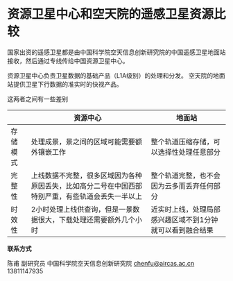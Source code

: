 # 资源卫星中心和空天院的遥感卫星资源比较


国家出资的遥感卫星都是由中国科学院空天信息创新研究院的中国遥感卫星地面站接收，然后通过专线传给中国资源卫星中心。

资源卫星中心负责卫星数据的基础产品（L1A级别）的处理和分发。
空天院的地面站提供卫星下行数据的准实时的快视产品。

这两者之间有一些差别


|          | 资源中心                                                     | 地面站                                                    |
| -------- | ------------------------------------------------------------ | --------------------------------------------------------- |
| 存储模式 | 处理成景，景之间的区域可能需要额外镶嵌工作                   | 整个轨道压缩存储，可以选择性处理任意部分                  |
| 完整性   | 上线数据不完整，很多区域因为各种原因丢失，比如高分二号在中国西部特别严重，有些轨道会丢失一半以上 | 整个轨道完整，也不会因为云多而丢弃任何部分                |
| 时效性   | 2小时处理上线供查询，但是一景数据很大，下载处理还需要额外几个小时 | 近实时上线，处理局部感兴趣区域不到1分钟就可以看到融合结果 |

**联系方式**

陈甫 副研究员
中国科学院空天信息创新研究院
chenfu@aircas.ac.cn
13811147935



